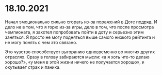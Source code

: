 # 18.10.2021

Начал эмоционально сильно сгорать из-за поражений в Доте подряд. И дело не в том, что я горю из-за игры, дело в том, что после просмотра чемпионата, я захотел попробовать пойти в доту и серьезно этим заняться. Я просто не могу подняться выше самого низкого рейтинга и не могу понять с чем это связано.

Это чувство способствует выгоранию одновременно во многих других отраслях. Сразу в голову забираются мысли: «а я хоть что-то делаю хорошо?», «у меня в этой жизни ничего не получается хорошо», и окутывает страх и паника.